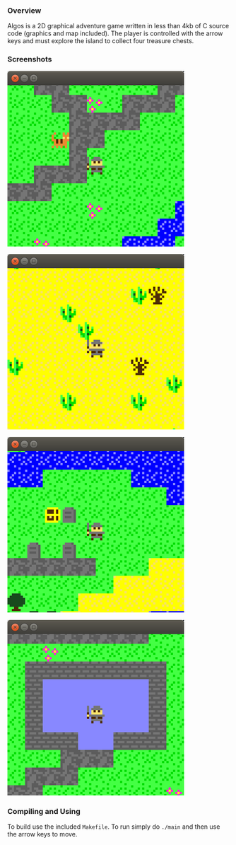 ### Overview

Algos is a 2D graphical adventure game written in less than 4kb of C source code (graphics and map included). The player is controlled with the arrow keys and must explore the island to collect four treasure chests.

### Screenshots
![Screenshot of usok Game](https://raw.githubusercontent.com/DanielWhite94/Algos/master/screenshots/cat.png)

![Screenshot of usok Game](https://raw.githubusercontent.com/DanielWhite94/Algos/master/screenshots/desert.png)

![Screenshot of usok Game](https://raw.githubusercontent.com/DanielWhite94/Algos/master/screenshots/graveyard.png)

![Screenshot of usok Game](https://raw.githubusercontent.com/DanielWhite94/Algos/master/screenshots/house.png)

### Compiling and Using

To build use the included `Makefile`. To run simply do ``./main`` and then use the arrow keys to move.

